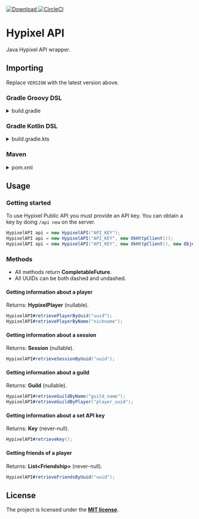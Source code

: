 [ ![Download](https://api.bintray.com/packages/mdashlw/maven/hypixel-api/images/download.svg) ](https://bintray.com/mdashlw/maven/hypixel-api/_latestVersion)
[![CircleCI](https://circleci.com/gh/mdashlw/hypixel-api.svg?style=svg)](https://circleci.com/gh/mdashlw/hypixel-api)

# Hypixel API

Java Hypixel API wrapper.

## Importing

Replace `VERSION` with the latest version above.

### Gradle Groovy DSL

<details><summary>build.gradle</summary>
<p>

```gradle
repositories {
    jcenter()
}

dependencies {
    implementation 'ru.mdashlw.hypixel:hypixel-api:VERSION'
}
```

</p>
</details>

### Gradle Kotlin DSL

<details><summary>build.gradle.kts</summary>
<p>

```kotlin
repositories {
    jcenter()
}

dependencies {
    implementation("ru.mdashlw.hypixel:hypixel-api:VERSION")
}
```

</p>
</details>

### Maven

<details><summary>pom.xml</summary>
<p>

```xml
<depedencies>
    <dependency>
        <groupId>ru.mdashlw.hypixel</groupId>
        <artifactId>hypixel-api</artifactId>
        <version>VERSION</version>
  </dependency>
</depedencies>

<repositories>
    <repository>
      <id>jcenter</id>
      <name>JCenter</name>
      <url>https://jcenter.bintray.com/</url>
    </repository>
</repositories>
```

</p>
</details>

## Usage

### Getting started

To use Hypixel Public API you must provide an API key.
You can obtain a key by doing `/api new` on the server.

```java
HypixelAPI api = new HypixelAPI("API_KEY");
HypixelAPI api = new HypixelAPI("API_KEY", new OkHttpClient());
HypixelAPI api = new HypixelAPI("API_KEY", new OkHttpClient(), new ObjectMapper());
```

### Methods

* All methods return **CompletableFuture**.
* All UUIDs can be both dashed and undashed.

#### Getting information about a player

Returns: **HypixelPlayer** (nullable).

```java
HypixelAPI#retrievePlayerByUuid("uuid");
HypixelAPI#retrievePlayerByName("nickname");
```

#### Getting information about a session

Returns: **Session** (nullable).

```java
HypixelAPI#retrieveSessionByUuid("uuid");
```

#### Getting information about a guild

Returns: **Guild** (nullable).

```java
HypixelAPI#retrieveGuildByName("guild_name");
HypixelAPI#retrieveGuildByPlayer("player_uuid");
```

#### Getting information about a set API key

Returns: **Key** (never-null).

```java
HypixelAPI#retrieveKey();
```

#### Getting friends of a player

Returns: **List\<Friendship>** (never-null).

```java
HypixelAPI#retrieveFriendsByUuid("uuid");
```

## License

The project is licensed under the **[MIT license](https://choosealicense.com/licenses/mit/)**.
